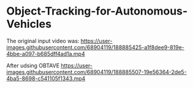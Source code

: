 # Object-Tracking-for-Autonomous-Vehicles

The original input video was:
https://user-images.githubusercontent.com/68904119/188885425-a1f8dee9-819e-4bbe-a097-b685dff4ad1a.mp4

After udsing OBTAVE
https://user-images.githubusercontent.com/68904119/188885507-19e56364-2de5-4ba5-8698-c541105f1343.mp4
